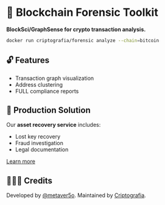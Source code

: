 # 🧱 Blockchain Forensic Toolkit
**BlockSci/GraphSense for crypto transaction analysis.**

```bash
docker run criptografia/forensic analyze --chain=bitcoin
```

## 🔓 Features
- Transaction graph visualization
- Address clustering
- FULL compliance reports

## 🔑 Production Solution
Our **asset recovery service** includes:
- Lost key recovery
- Fraud investigation
- Legal documentation

[Learn more](https://criptografia.app/)

## 🧑‍🤝‍🧑 Credits
Developed by [@metaver5o](https://github.com/metaver5o). Maintained by [Criptografia](https://criptografia.app).
